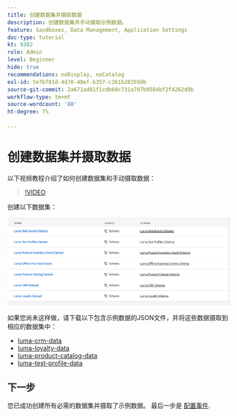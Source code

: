 ```yaml
---
title: 创建数据集并摄取数据
description: 创建数据集并手动摄取示例数据。
feature: Sandboxes, Data Management, Application Settings
doc-type: tutorial
kt: 9382
role: Admin
level: Beginner
hide: true
recommendations: noDisplay, noCatalog
exl-id: 5e7bf81d-4d70-48ef-b357-c361b28359db
source-git-commit: 2a671ad01f1cdb60c731a707b0584bf2f4262d9b
workflow-type: tm+mt
source-wordcount: '88'
ht-degree: 7%

---
```


# 创建数据集并摄取数据

以下视频教程介绍了如何创建数据集和手动摄取数据：

>[!VIDEO](https://video.tv.adobe.com/v/334293?quality=12)

创建以下数据集：

![创建数据集](/help/tutorial-configure-a-training-sandbox/assets/datasets.png)

如果您尚未这样做，请下载以下包含示例数据的JSON文件，并将这些数据摄取到相应的数据集中：

* [luma-crm-data](/help/tutorial-configure-a-training-sandbox/assets/luma-data/luma-crm-data.json)
* [luma-loyalty-data](/help/tutorial-configure-a-training-sandbox/assets/luma-data/luma-loyalty-data.json)
* [luma-product-catalog-data](/help/tutorial-configure-a-training-sandbox/assets/luma-data/luma-product-catalog-data.json)
* [luma-test-profile-data](/help/tutorial-configure-a-training-sandbox/assets/luma-data/luma-test-profiles-data.json)

## 下一步

您已成功创建所有必需的数据集并摄取了示例数据。 最后一步是 [配置事件](/help/tutorial-configure-a-training-sandbox/configure-events.md).
